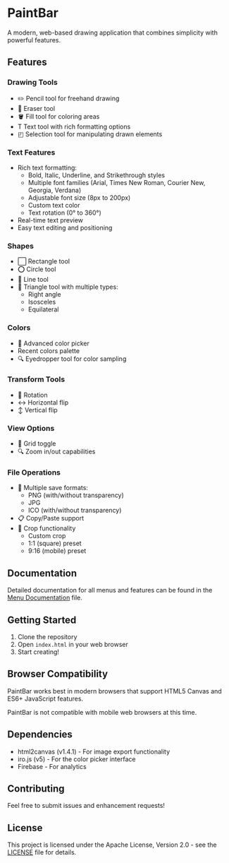 # PaintBar

A modern, web-based drawing application that combines simplicity with powerful features.

## Features

### Drawing Tools
- ✏️ Pencil tool for freehand drawing
- 🧹 Eraser tool
- 🪣 Fill tool for coloring areas
- T Text tool with rich formatting options
- ◰ Selection tool for manipulating drawn elements

### Text Features
- Rich text formatting:
  - Bold, Italic, Underline, and Strikethrough styles
  - Multiple font families (Arial, Times New Roman, Courier New, Georgia, Verdana)
  - Adjustable font size (8px to 200px)
  - Custom text color
  - Text rotation (0° to 360°)
- Real-time text preview
- Easy text editing and positioning

### Shapes
- ⬜ Rectangle tool
- ⭕ Circle tool
- 📏 Line tool
- 📐 Triangle tool with multiple types:
  - Right angle
  - Isosceles
  - Equilateral

### Colors
- 🎨 Advanced color picker
- Recent colors palette
- 🔍 Eyedropper tool for color sampling

### Transform Tools
- 🔄 Rotation
- ↔️ Horizontal flip
- ↕️ Vertical flip

### View Options
- 📏 Grid toggle
- 🔍 Zoom in/out capabilities

### File Operations
- 💾 Multiple save formats:
  - PNG (with/without transparency)
  - JPG
  - ICO (with/without transparency)
- 📋 Copy/Paste support
- 📐 Crop functionality
  - Custom crop
  - 1:1 (square) preset
  - 9:16 (mobile) preset

## Documentation

Detailed documentation for all menus and features can be found in the [Menu Documentation](docs/menus.md) file.

## Getting Started

1. Clone the repository
2. Open `index.html` in your web browser
3. Start creating!

## Browser Compatibility

PaintBar works best in modern browsers that support HTML5 Canvas and ES6+ JavaScript features.

PaintBar is not compatible with mobile web browsers at this time.

## Dependencies

- html2canvas (v1.4.1) - For image export functionality
- iro.js (v5) - For the color picker interface
- Firebase - For analytics

## Contributing

Feel free to submit issues and enhancement requests!

## License

This project is licensed under the Apache License, Version 2.0 - see the [LICENSE](LICENSE) file for details.
